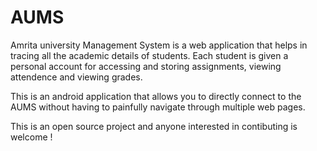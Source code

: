 # AUMS
Amrita university Management System is a web application that helps in tracing all the academic details of students. Each student is given a personal account for accessing and storing assignments, viewing attendence and viewing grades.

This is an android application that allows you to directly connect to the AUMS without having to painfully navigate through multiple web pages. 

This is an open source project and anyone interested in contibuting is welcome !
